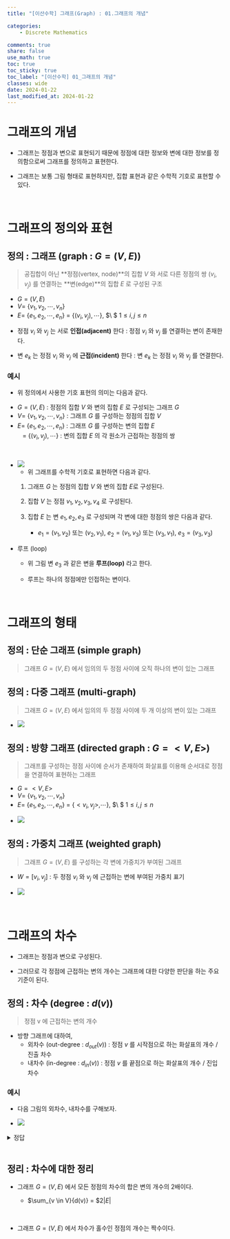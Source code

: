 ```yaml
---
title: "[이산수학] 그래프(Graph) : 01.그래프의 개념"

categories:
    - Discrete Mathematics

comments: true
share: false
use_math: true
toc: true
toc_sticky: true
toc_label: "[이산수학] 01_그래프의 개념"
classes: wide
date: 2024-01-22
last_modified_at: 2024-01-22
---
```


# 그래프의 개념

* 그래프는 정점과 변으로 표현되기 때문에 정점에 대한 정보와 변에 대한 정보를 정의함으로써 그래프를 정의하고 표현한다.

* 그래프는 보통 그림 형태로 표현하지만, 집합 표현과 같은 수학적 기호로 표현할 수 있다.

<br>

# 그래프의 정의와 표현

## 정의 : 그래프 (graph : $G = (V, E)$)

> 공집합이 아닌 **정점(vertex, node)**의 집합 $V$ 와 서로 다른 정점의 쌍 $(v_{i}, v_{j})$ 를 연결하는 **변(edge)**의 집합 $E$ 로 구성된 구조

- $G = (V, E)$
- $V =$ \{$v_{1}, v_{2}, \cdots , v_{n}$\}
- $E =$ \{$e_{1}, e_{2}, \cdots, e_{n}$\} $=$ \{$(v_{i}, v_{j}), \cdots$\}, $\ $  $1 \le i, j \le n$ 

* 정점 $v_{i}$ 와 $v_{j}$ 는 서로 **인접(adjacent)** 한다 : 정점 $v_{i}$ 와 $v_{j}$ 를 연결하는 변이 존재한다.

* 변 $e_{k}$ 는 정점 $v_{i}$ 와 $v_{j}$ 에 **근접(incident)** 한다 : 변 $e_{k}$ 는 정점 $v_{i}$ 와 $v_{j}$ 를 연결한다.

### 예시

* 위 정의에서 사용한 기호 표현의 의미는 다음과 같다.

- $G = (V, E)$ : 정점의 집합 $V$ 와 변의 집합 $E$ 로 구성되는 그래프 $G$
- $V =$ \{$v_{1}, v_{2}, \cdots , v_{n}$\} : 그래프 $G$ 를 구성하는 정점의 집합 $V$
- $E =$ \{$e_{1}, e_{2}, \cdots, e_{n}$\} : 그래프 $G$ 를 구성하는 변의 집합 $E$  
$\ \ \ =$ \{$(v_{i}, v_{j}), \cdots$\} : 변의 집합 $E$ 의 각 원소가 근접하는 정점의 쌍

<br>

* <img src = "/assets/images/Math/dm/dm_example_16_01.png">


    - 위 그래프를 수학적 기호로 표현하면 다음과 같다.

    1. 그래프 $G$ 는 정점의 집합 $V$ 와 변의 집합 $E$로 구성된다.
    
    2. 집합 $V$ 는 정점 $v_{1}, v_{2}, v_{3}, v_{4}$ 로 구성된다.
    
    3. 집합 $E$ 는 변 $e_{1}, e_{2}, e_{3}$ 로 구성되며 각 변에 대한 정점의 쌍은 다음과 같다.
        - $e_{1} = (v_{1}, v_{2})$ 또는 $(v_{2}, v_{1})$, $e_{2} = (v_{1}, v_{3})$ 또는 $(v_{3}, v_{1})$, $e_{3} = (v_{3}, v_{3})$ 

    
* 루프 (loop)

    - 위 그림 변 $e_{3}$ 과 같은 변을 **루프(loop)** 라고 한다.
        
    - 루프는 하나의 정점에만 인접하는 변이다.

<br>

# 그래프의 형태

## 정의 : 단순 그래프 (simple graph)

> 그래프 $G = (V, E)$ 에서 임의의 두 정점 사이에 오직 하나의 변이 있는 그래프

## 정의 : 다중 그래프 (multi-graph)

> 그래프 $G = (V, E)$ 에서 임의의 두 정점 사이에 두 개 이상의 변이 있는 그래프

* <img src = "/assets/images/Math/dm/dm_example_16_02.png">

## 정의 : 방향 그래프 (directed graph : $G = <V, E>$)

> 그래프를 구성하는 정점 사이에 순서가 존재하여 화살표를 이용해 순서대로 정점을 연결하여 표현하는 그래프

- $G = <V, E>$
- $V =$ \{$v_{1}, v_{2}, \cdots , v_{n}$\}
- $E =$ \{$e_{1}, e_{2}, \cdots, e_{n}$\} $=$ \{$<v_{i}, v_{j}>, \cdots$\}, $\ $  $1 \le i, j \le n$ 

* <img src = "/assets/images/Math/dm/dm_example_16_03.png">

## 정의 : 가중치 그래프 (weighted graph)

> 그래프 $G = (V,E)$ 를 구성하는 각 변에 가중치가 부여된 그래프

* $W = [v_{i}, v_{j}]$ : 두 정점 $v_{i}$ 와 $v_{j}$ 에 근접하는 변에 부여된 가중치 표기

* <img src = "/assets/images/Math/dm/dm_example_16_04.png">

<br>

# 그래프의 차수

* 그래프는 정점과 변으로 구성된다.

* 그러므로 각 정점에 근접하는 변의 개수는 그래프에 대한 다양한 판단을 하는 주요 기준이 된다.

## 정의 : 차수 (degree : $d(v)$)

> 정점 v 에 근접하는 변의 개수

* 방향 그래프에 대하여,
    - 외차수 (out-degree : $d_{out}(v)$) : 정점 $v$ 를 시작점으로 하는 화살표의 개수 / 진출 차수
    - 내차수 (in-degree : $d_{in}(v)$) : 정점 $v$ 를 끝점으로 하는 화살표의 개수 / 진입 차수

### 예시

* 다음 그림의 외차수, 내차수를 구해보자.

* <img src = "/assets/images/Math/dm/dm_example_16_05.png">

<details>
<summary>정답</summary>

$d(out)(a) = 1, \quad d(in)(a) = 0$  
<br><br>

$d(out)(b) = 2, \quad d(in)(b) = 1$  
<br><br>

$d(out)(c) = 1, \quad d(in)(c) = 2$  
<br><br>

$d(out)(d) = 1, \quad d(in)(d) = 3$  
<br><br>

$d(out)(e) = 2, \quad d(in)(e) = 1$

</details>

<br>


## 정리 : 차수에 대한 정리

* 그래프 $G = (V,E)$ 에서 모든 정점의 차수의 합은 변의 개수의 2배이다.
    
    - $\sum_{v \in V}{d(v)} = $$2$\|$E$\|

<br>

* 그래프 $G = (V,E)$ 에서 차수가 홀수인 정점의 개수는 짝수이다.

